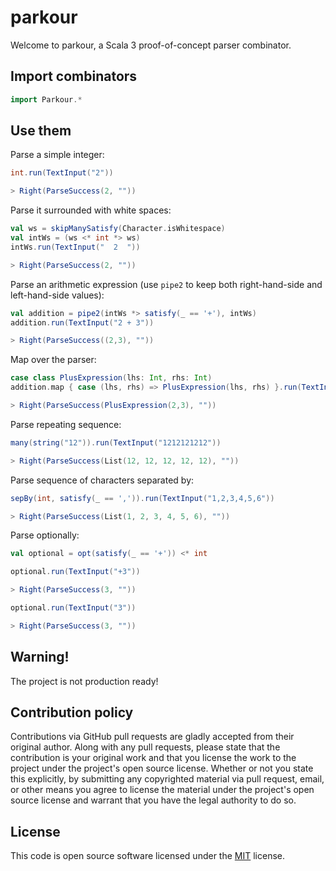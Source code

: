 # parkour

Welcome to parkour, a Scala 3 proof-of-concept parser combinator.

## Import combinators

```scala
import Parkour.*
```

## Use them

Parse a simple integer:

```scala
int.run(TextInput("2"))

> Right(ParseSuccess(2, ""))
```

Parse it surrounded with white spaces:

```scala
val ws = skipManySatisfy(Character.isWhitespace)
val intWs = (ws <* int *> ws)
intWs.run(TextInput("  2  "))

> Right(ParseSuccess(2, ""))
```

Parse an arithmetic expression (use `pipe2` to keep both right-hand-side and left-hand-side values):

```scala
val addition = pipe2(intWs *> satisfy(_ == '+'), intWs)
addition.run(TextInput("2 + 3"))

> Right(ParseSuccess((2,3), ""))
```

Map over the parser:

```scala
case class PlusExpression(lhs: Int, rhs: Int)
addition.map { case (lhs, rhs) => PlusExpression(lhs, rhs) }.run(TextInput("2 + 3"))

> Right(ParseSuccess(PlusExpression(2,3), ""))
```

Parse repeating sequence:

```scala
many(string("12")).run(TextInput("1212121212"))

> Right(ParseSuccess(List(12, 12, 12, 12, 12), ""))
```

Parse sequence of characters separated by:

```scala
sepBy(int, satisfy(_ == ',')).run(TextInput("1,2,3,4,5,6"))

> Right(ParseSuccess(List(1, 2, 3, 4, 5, 6), ""))
```

Parse optionally:

```scala
val optional = opt(satisfy(_ == '+')) <* int

optional.run(TextInput("+3"))

> Right(ParseSuccess(3, ""))

optional.run(TextInput("3"))

> Right(ParseSuccess(3, ""))
```

## Warning!

The project is not production ready!

## Contribution policy

Contributions via GitHub pull requests are gladly accepted from their original author. Along with
any pull requests, please state that the contribution is your original work and that you license
the work to the project under the project's open source license. Whether or not you state this
explicitly, by submitting any copyrighted material via pull request, email, or other means you
agree to license the material under the project's open source license and warrant that you have the
legal authority to do so.

## License

This code is open source software licensed under the
[MIT](https://opensource.org/licenses/MIT) license.
